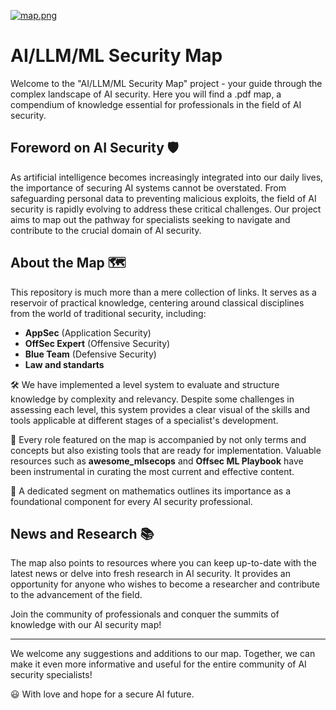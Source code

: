 [![map.png](https://i.postimg.cc/G2QdqnK6/map.png)](https://postimg.cc/sQvkg8tJ)



# AI/LLM/ML Security Map

Welcome to the "AI/LLM/ML Security Map" project - your guide through the complex landscape of AI security. Here you will find a .pdf map, a compendium of knowledge essential for professionals in the field of AI security.

## Foreword on AI Security 🛡️

As artificial intelligence becomes increasingly integrated into our daily lives, the importance of securing AI systems cannot be overstated. From safeguarding personal data to preventing malicious exploits, the field of AI security is rapidly evolving to address these critical challenges. Our project aims to map out the pathway for specialists seeking to navigate and contribute to the crucial domain of AI security.

## About the Map 🗺️

This repository is much more than a mere collection of links. It serves as a reservoir of practical knowledge, centering around classical disciplines from the world of traditional security, including:

- **AppSec** (Application Security)
- **OffSec Expert** (Offensive Security)
- **Blue Team** (Defensive Security)
- **Law and standarts** 

🛠️ We have implemented a level system to evaluate and structure knowledge by complexity and relevancy. Despite some challenges in assessing each level, this system provides a clear visual of the skills and tools applicable at different stages of a specialist's development.

💼 Every role featured on the map is accompanied by not only terms and concepts but also existing tools that are ready for implementation. Valuable resources such as **awesome_mlsecops** and **Offsec ML Playbook** have been instrumental in curating the most current and effective content.

🔢 A dedicated segment on mathematics outlines its importance as a foundational component for every AI security professional.

## News and Research 📚

The map also points to resources where you can keep up-to-date with the latest news or delve into fresh research in AI security. It provides an opportunity for anyone who wishes to become a researcher and contribute to the advancement of the field.

Join the community of professionals and conquer the summits of knowledge with our AI security map!

---

We welcome any suggestions and additions to our map. Together, we can make it even more informative and useful for the entire community of AI security specialists!

😃 With love and hope for a secure AI future.
